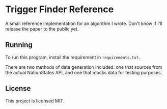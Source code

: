 # Trigger Finder Reference
A small reference implementation for an algorithm I wrote. Don't know if I'll release the paper to the public yet.

## Running
To run this program, install the requirement in `requirements.txt`.

There are two methods of data generation included: one that sources from the actual NationStates API, and one that mocks data for testing purposes.

## License
This project is licensed MIT.